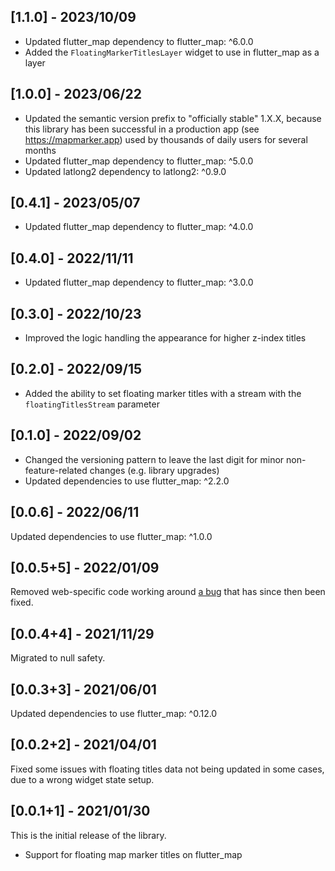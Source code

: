 ## [1.1.0] - 2023/10/09

* Updated flutter_map dependency to flutter_map: ^6.0.0
* Added the `FloatingMarkerTitlesLayer` widget to use in flutter_map as a layer

## [1.0.0] - 2023/06/22

* Updated the semantic version prefix to "officially stable" 1.X.X, because this library has been successful in a production app (see https://mapmarker.app) used by thousands of daily users for several months
* Updated flutter_map dependency to flutter_map: ^5.0.0
* Updated latlong2 dependency to latlong2: ^0.9.0

## [0.4.1] - 2023/05/07

* Updated flutter_map dependency to flutter_map: ^4.0.0

## [0.4.0] - 2022/11/11

* Updated flutter_map dependency to flutter_map: ^3.0.0

## [0.3.0] - 2022/10/23

* Improved the logic handling the appearance for higher z-index titles

## [0.2.0] - 2022/09/15

* Added the ability to set floating marker titles with a stream with the `floatingTitlesStream` parameter

## [0.1.0] - 2022/09/02

* Changed the versioning pattern to leave the last digit for minor non-feature-related changes (e.g. library upgrades)
* Updated dependencies to use flutter_map: ^2.2.0

## [0.0.6] - 2022/06/11

Updated dependencies to use flutter_map: ^1.0.0

## [0.0.5+5] - 2022/01/09

Removed web-specific code working around [a bug](https://github.com/flutter/flutter/issues/46683) that has since then been fixed.

## [0.0.4+4] - 2021/11/29

Migrated to null safety.

## [0.0.3+3] - 2021/06/01

Updated dependencies to use flutter_map: ^0.12.0

## [0.0.2+2] - 2021/04/01

Fixed some issues with floating titles data not being updated in some cases, due to a wrong widget state setup.

## [0.0.1+1] - 2021/01/30

This is the initial release of the library.

* Support for floating map marker titles on flutter_map
